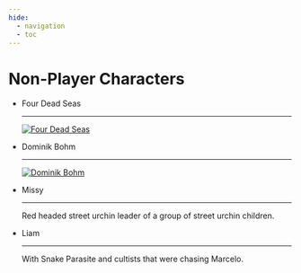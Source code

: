 ```yaml
---
hide:
  - navigation
  - toc
---
```


# Non-Player Characters

<div class="grid cards" markdown>

-   Four Dead Seas

    ---
    <a href="https://half-guinea-press.github.io/Nocturnal_Campaign/people/Four Dead Seas/"><img src="https://half-guinea-press.github.io/Nocturnal_Campaign/images/Four Dead Seas.jpg" alt="Four Dead Seas"></a>

-   Dominik Bohm

    ---
    <a href="https://half-guinea-press.github.io/Nocturnal_Campaign/people/Dominik Bohm/"><img src="https://half-guinea-press.github.io/Nocturnal_Campaign/images/Dominik Bohm.jpg" alt="Dominik Bohm"></a>
    
-   Missy

    ---

    Red headed street urchin leader of a group of street urchin children.

-   Liam

    ---

    With Snake Parasite and cultists that were chasing Marcelo.
    
</div>
